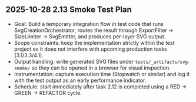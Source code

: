 ## 2025-10-28 2.13 Smoke Test Plan
- Goal: Build a temporary integration flow in test code that runs SvgCreationOrchestrator, routes the result through ExportFilter → SizeLimiter → SvgEmitter, and produces per-layer SVG output.
- Scope constraints: keep the implementation strictly within the test project so it does not interfere with upcoming production tasks (3.1/3.3/4.1).
- Output handling: write generated SVG files under `tests/_artifacts/svg-smoke/` so they can be opened in a browser for visual inspection.
- Instrumentation: capture execution time (Stopwatch or similar) and log it with the test output as an early performance indicator.
- Schedule: start immediately after task 2.12 is completed using a RED → GREEN → REFACTOR cycle.